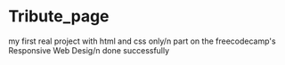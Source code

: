 # Tribute_page

my first real project with html and css only/n
part on the freecodecamp's Responsive Web Desig/n
done successfully

